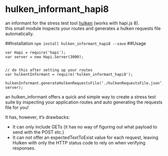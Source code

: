 hulken_informant_hapi8
=========================

an informant for the stress test tool [hulken](https://github.com/hellgrenj/hulken) (works with hapi.js 8).  
this small module inspects your routes and generates a hulken requests file automatically.

##Installation
`npm install hulken_informant_hapi8 --save`
##Usage
```
var Hapi = require('hapi');
var server = new Hapi.Server(3000);


// do this after setting up your routes
var hulkentInformant = require('hulken_informant_hapi8');
 hulkenInformant.generateHulkenRequestsFile(‘./hulkenRequestsFile.json’, server);
```
an hulken_informant offers a quick and simple way to create a stress test suite by inspecting your application routes and auto generating the requests file for you!

It has, however, it’s drawbacks:
* It can only include GETs (it has no way of figuring out what payload to send with the POST etc.)
* It can not offer an expectedTextToExist value for each request, leaving Hulken with only the HTTP status code to rely on when verifying responses.
